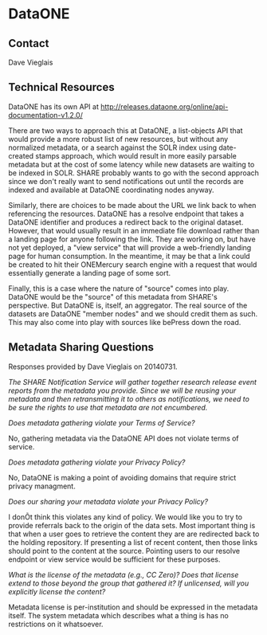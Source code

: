 DataONE
====

Contact
----

Dave Vieglais

Technical Resources
----

DataONE has its own API at http://releases.dataone.org/online/api-documentation-v1.2.0/

There are two ways to approach this at DataONE, a list-objects API that would provide a more robust list of new resources, but without any normalized metadata, or a search against the SOLR index using date-created stamps approach, which would result in more easily parsable metadata but at the cost of some latency while new datasets are waiting to be indexed in SOLR. SHARE probably wants to go with the second approach since we don't really want to send notifications out until the records are indexed and available at DataONE coordinating nodes anyway.

Similarly, there are choices to be made about the URL we link back to when referencing the resources. DataONE has a resolve endpoint that takes a DataONE identifier and produces a redirect back to the original dataset. However, that would usually result in an immediate file download rather than a landing page for anyone following the link. They are working on, but have not yet deployed, a "view service" that will provide a web-friendly landing page for human consumption. In the meantime, it may be that a link could be created to hit their ONEMercury search engine with a request that would essentially generate a landing page of some sort.

Finally, this is a case where the nature of "source" comes into play. DataONE would be the "source" of this metadata from SHARE's perspective. But DataONE is, itself, an aggregator. The real source of the datasets are DataONE "member nodes" and we should credit them as such. This may also come into play with sources like bePress down the road.

Metadata Sharing Questions
----

Responses provided by Dave Vieglais on 20140731.

_The SHARE Notification Service will gather together research release event reports from the metadata you provide. Since we will be reusing your metadata and then retransmitting it to others as notifications, we need to be sure the rights to use that metadata are not encumbered._

_Does metadata gathering violate your Terms of Service?_

No, gathering metadata via the DataONE API does not violate terms of service.

_Does metadata gathering violate your Privacy Policy?_

No, DataONE is making a point of avoiding domains that require strict privacy managment.

_Does our sharing your metadata violate your Privacy Policy?_

I donÕt think this violates any kind of policy. We would like you to try to provide referrals back to the origin of the data sets. Most important thing is that when a user goes to retrieve the content they are are redirected back to the holding repository. If presenting a list of recent content, then those links should point to the content at the source. Pointing users to our resolve endpoint or view service would be sufficient for these purposes.

_What is the license of the metadata (e.g., CC Zero)? Does that license extend to those beyond the group that gathered it? If unlicensed, will you explicitly license the content?_

Metadata license is per-institution and should be expressed in the metadata itself. The system metadata which describes what a thing is has no restrictions on it whatsoever.


